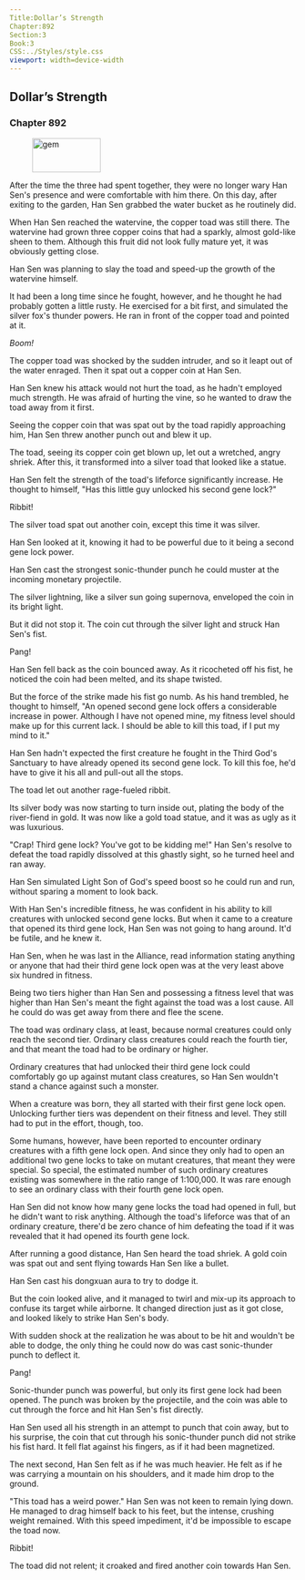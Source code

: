 ```yaml
---
Title:Dollar’s Strength 
Chapter:892 
Section:3 
Book:3 
CSS:../Styles/style.css 
viewport: width=device-width
---
```

  
## Dollar’s Strength
### Chapter 892
  
<figure>
	<img src="../Images/gem.gif" alt="gem" id="gem" width="120" height="60" />
</figure>
  

  
After the time the three had spent together, they were no longer wary Han Sen's presence and were comfortable with him there. On this day, after exiting to the garden, Han Sen grabbed the water bucket as he routinely did.

When Han Sen reached the watervine, the copper toad was still there. The watervine had grown three copper coins that had a sparkly, almost gold-like sheen to them. Although this fruit did not look fully mature yet, it was obviously getting close.

Han Sen was planning to slay the toad and speed-up the growth of the watervine himself.

It had been a long time since he fought, however, and he thought he had probably gotten a little rusty. He exercised for a bit first, and simulated the silver fox's thunder powers. He ran in front of the copper toad and pointed at it.

*Boom!*

The copper toad was shocked by the sudden intruder, and so it leapt out of the water enraged. Then it spat out a copper coin at Han Sen.

Han Sen knew his attack would not hurt the toad, as he hadn't employed much strength. He was afraid of hurting the vine, so he wanted to draw the toad away from it first.

Seeing the copper coin that was spat out by the toad rapidly approaching him, Han Sen threw another punch out and blew it up.

The toad, seeing its copper coin get blown up, let out a wretched, angry shriek. After this, it transformed into a silver toad that looked like a statue.

Han Sen felt the strength of the toad's lifeforce significantly increase. He thought to himself, "Has this little guy unlocked his second gene lock?"

Ribbit!

The silver toad spat out another coin, except this time it was silver.

Han Sen looked at it, knowing it had to be powerful due to it being a second gene lock power.

Han Sen cast the strongest sonic-thunder punch he could muster at the incoming monetary projectile.

The silver lightning, like a silver sun going supernova, enveloped the coin in its bright light.

But it did not stop it. The coin cut through the silver light and struck Han Sen's fist.

Pang!

Han Sen fell back as the coin bounced away. As it ricocheted off his fist, he noticed the coin had been melted, and its shape twisted.

But the force of the strike made his fist go numb. As his hand trembled, he thought to himself, "An opened second gene lock offers a considerable increase in power. Although I have not opened mine, my fitness level should make up for this current lack. I should be able to kill this toad, if I put my mind to it."

Han Sen hadn't expected the first creature he fought in the Third God's Sanctuary to have already opened its second gene lock. To kill this foe, he'd have to give it his all and pull-out all the stops.

The toad let out another rage-fueled ribbit.

Its silver body was now starting to turn inside out, plating the body of the river-fiend in gold. It was now like a gold toad statue, and it was as ugly as it was luxurious.

"Crap! Third gene lock? You've got to be kidding me!" Han Sen's resolve to defeat the toad rapidly dissolved at this ghastly sight, so he turned heel and ran away.

Han Sen simulated Light Son of God's speed boost so he could run and run, without sparing a moment to look back.

With Han Sen's incredible fitness, he was confident in his ability to kill creatures with unlocked second gene locks. But when it came to a creature that opened its third gene lock, Han Sen was not going to hang around. It'd be futile, and he knew it.

Han Sen, when he was last in the Alliance, read information stating anything or anyone that had their third gene lock open was at the very least above six hundred in fitness.

Being two tiers higher than Han Sen and possessing a fitness level that was higher than Han Sen's meant the fight against the toad was a lost cause. All he could do was get away from there and flee the scene.

The toad was ordinary class, at least, because normal creatures could only reach the second tier. Ordinary class creatures could reach the fourth tier, and that meant the toad had to be ordinary or higher.

Ordinary creatures that had unlocked their third gene lock could comfortably go up against mutant class creatures, so Han Sen wouldn't stand a chance against such a monster.

When a creature was born, they all started with their first gene lock open. Unlocking further tiers was dependent on their fitness and level. They still had to put in the effort, though, too.

Some humans, however, have been reported to encounter ordinary creatures with a fifth gene lock open. And since they only had to open an additional two gene locks to take on mutant creatures, that meant they were special. So special, the estimated number of such ordinary creatures existing was somewhere in the ratio range of 1:100,000. It was rare enough to see an ordinary class with their fourth gene lock open.

Han Sen did not know how many gene locks the toad had opened in full, but he didn't want to risk anything. Although the toad's lifeforce was that of an ordinary creature, there'd be zero chance of him defeating the toad if it was revealed that it had opened its fourth gene lock.

After running a good distance, Han Sen heard the toad shriek. A gold coin was spat out and sent flying towards Han Sen like a bullet.

Han Sen cast his dongxuan aura to try to dodge it.

But the coin looked alive, and it managed to twirl and mix-up its approach to confuse its target while airborne. It changed direction just as it got close, and looked likely to strike Han Sen's body.

With sudden shock at the realization he was about to be hit and wouldn't be able to dodge, the only thing he could now do was cast sonic-thunder punch to deflect it.

Pang!

Sonic-thunder punch was powerful, but only its first gene lock had been opened. The punch was broken by the projectile, and the coin was able to cut through the force and hit Han Sen's fist directly.

Han Sen used all his strength in an attempt to punch that coin away, but to his surprise, the coin that cut through his sonic-thunder punch did not strike his fist hard. It fell flat against his fingers, as if it had been magnetized.

The next second, Han Sen felt as if he was much heavier. He felt as if he was carrying a mountain on his shoulders, and it made him drop to the ground.

"This toad has a weird power." Han Sen was not keen to remain lying down. He managed to drag himself back to his feet, but the intense, crushing weight remained. With this speed impediment, it'd be impossible to escape the toad now.

Ribbit!

The toad did not relent; it croaked and fired another coin towards Han Sen.